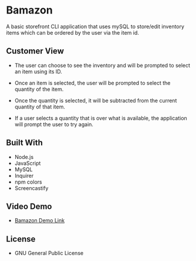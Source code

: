 # Bamazon

A basic storefront CLI application that uses mySQL to store/edit inventory items which can be ordered by the user via the item id.

## Customer View
- The user can choose to see the inventory and will be prompted to select an item using its ID.
- Once an item is selected, the user will be prompted to select the quantity of the item.
- Once the quantity is selected, it will be subtracted from the current quantity of that item.

- If a user selects a quantity that is over what is available, the application will prompt the user to try again.

## Built With
- Node.js
- JavaScript
- MySQL
- Inquirer
- npm colors
- Screencastify

## Video Demo
- [Bamazon Demo Link](https://drive.google.com/file/d/1qrEFo2Gxd9be5mfDlK07OYWAVGsd0eSX/view?usp=sharing)

## License
- GNU General Public License